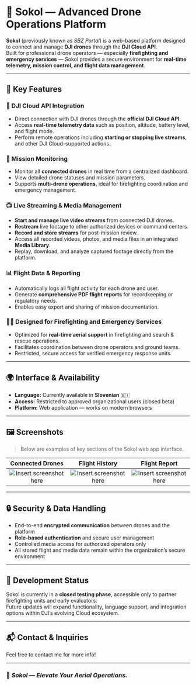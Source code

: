# 🦅 Sokol — Advanced Drone Operations Platform

**Sokol** (previously known as *SBZ Portal*) is a web-based platform designed to connect and manage **DJI drones** through the **DJI Cloud API**.  
Built for professional drone operators — especially **firefighting and emergency services** — Sokol provides a secure environment for **real-time telemetry, mission control, and flight data management**.

---

## 🚁 Key Features

### 🔗 DJI Cloud API Integration
- Direct connection with DJI drones through the **official DJI Cloud API**.
- Access **real-time telemetry data** such as position, altitude, battery level, and flight mode.
- Perform remote operations including **starting or stopping live streams**, and other DJI Cloud–supported actions.

### 🧭 Mission Monitoring
- Monitor all **connected drones** in real time from a centralized dashboard.
- View detailed drone statuses and mission parameters.
- Supports **multi-drone operations**, ideal for firefighting coordination and emergency management.

### 📺 Live Streaming & Media Management
- **Start and manage live video streams** from connected DJI drones.
- **Restream** live footage to other authorized devices or command centers.
- **Record and store streams** for post-mission review.
- Access all recorded videos, photos, and media files in an integrated **Media Library**.
- Replay, download, and analyze captured footage directly from the platform.

### 📊 Flight Data & Reporting
- Automatically logs all flight activity for each drone and user.
- Generate **comprehensive PDF flight reports** for recordkeeping or regulatory needs.
- Enables easy export and sharing of mission documentation.

### 👩‍🚒 Designed for Firefighting and Emergency Services
- Optimized for **real-time aerial support** in firefighting and search & rescue operations.
- Facilitates coordination between drone operators and ground teams.
- Restricted, secure access for verified emergency response units.

---

## 🌍 Interface & Availability

- **Language:** Currently available in **Slovenian** 🇸🇮  
- **Access:** Restricted to approved organizational users (closed beta)  
- **Platform:** Web application — works on modern browsers

---

## 🖼️ Screenshots

> Below are examples of key sections of the Sokol web app interface.

| Connected Drones | Flight History | Flight Report |
|:----------------:|:---------------:|:--------------:|
| ![Insert screenshot here](http://gravemap.eu/assets/img/home.png) | ![Insert screenshot here](http://gravemap.eu/assets/img/history.png) | ![Insert screenshot here](http://gravemap.eu/assets/img/report.png) |

---

## 🔒 Security & Data Handling

- End-to-end **encrypted communication** between drones and the platform  
- **Role-based authentication** and secure user management  
- Controlled media access for authorized operators only  
- All stored flight and media data remain within the organization’s secure environment  

---

## 🚧 Development Status

Sokol is currently in a **closed testing phase**, accessible only to partner firefighting units and early evaluators.  
Future updates will expand functionality, language support, and integration options within DJI’s evolving Cloud ecosystem.

---

## 📬 Contact & Inquiries

Feel free to contact me for more info!

---

### 🦅 *Sokol — Elevate Your Aerial Operations.*

